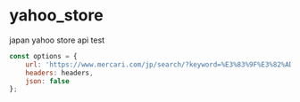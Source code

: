 # yahoo_store
japan yahoo store api test

```js
const options = {
	url: 'https://www.mercari.com/jp/search/?keyword=%E3%83%9F%E3%82%AD%E3%83%8F%E3%82%A6%E3%82%B9',
	headers: headers,
	json: false
};
```